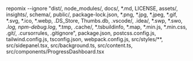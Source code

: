 repomix --ignore "dist/, node_modules/, docs/, *.md, LICENSE, assets/, insights/, schema/, public/, package-lock.json, *.png, *.jpg, *.jpeg, *.gif, *.svg, *.ico, *.webp, .DS_Store, Thumbs.db, .vscode/, .idea/, *.swp, *.swo, *.log, npm-debug.log*, *.tmp, .cache/, *.tsbuildinfo, *.map, *.min.js, *.min.css, .git/, .cursorrules, .gitignore", package.json, postcss.config.js, tailwind.config.js, tsconfig.json, webpack.config.js, src/styles/**, src/sidepanel.tsx, src/background.ts, src/content.ts, src/components/ProgressDashboard.tsx